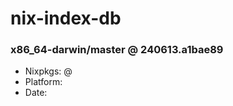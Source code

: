 # nix-index-db
### x86_64-darwin/master @ 240613.a1bae89
- Nixpkgs: @[](https://github.com/NixOS/nixpkgs/commit/a1bae893c4750783f2a34f88a62aa32f7d21ef1b)
- Platform: 
- Date: 
